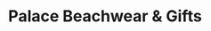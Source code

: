 ---
title: "Palace Beachwear & Gifts"
url: /corpus-christi/palace-beachwear-und-gifts/
shop: Andenken
---